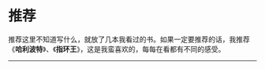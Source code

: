 # 推荐

推荐这里不知道写什么，就放了几本我看过的书。如果一定要推荐的话，我推荐《**哈利波特**》、《**指环王**》，这是我蛮喜欢的，每每在看都有不同的感受。

----

<!-- 随笔卡片 -->
<articlecard-component type='recommend'></articlecard-component>